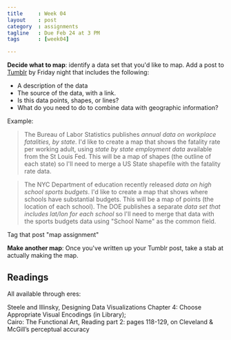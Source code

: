 ```yaml
---
title     : Week 04
layout    : post
category  : assignments
tagline   : Due Feb 24 at 3 PM
tags      : [week04]

---
```


**Decide what to map**: identify a data set that you'd like to map. Add a post to [Tumblr](http://dataskills-class.tumblr.com/) by Friday night that includes the following:
+ A description of the data
+ The source of the data, with a link. 
+ Is this data points, shapes, or lines?
+ What do you need to do to combine data with geographic information?

Example:
> The Bureau of Labor Statistics publishes _annual data on workplace fatalities, by state_. I'd like to create a map that shows the fatality rate per working adult, using _state by state employment data_ available from the St Louis Fed. This will be a map of shapes (the outline of each state) so I'll need to merge a US State shapefile with the fatality rate data. 

> The NYC Department of education recently released _data on high school sports budgets_. I'd like to create a map that shows where schools have substantial budgets. This will be a map of points (the location of each school). The DOE publishes a separate _data set that includes lat/lon for each school_ so I'll need to merge that data with the sports budgets data using "School Name" as the common field. 

Tag that post "map assignment"

**Make another map**:
Once you've written up your Tumblr post, take a stab at actually making the map. 

## Readings 
All available through eres: 

Steele and Illinsky, Designing Data Visualizations Chapter 4: Choose Appropriate Visual Encodings (in Library);   
Cairo: The Functional Art, Reading part 2: pages 118-129, on Cleveland & McGill’s perceptual accuracy
